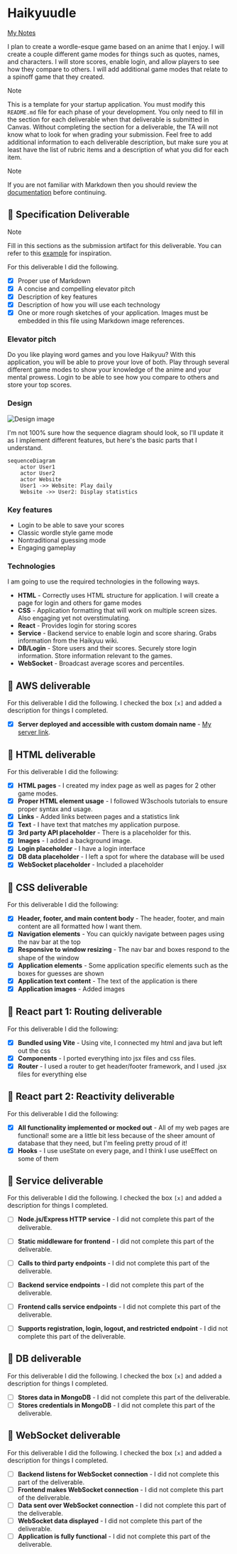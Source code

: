 # Haikyuudle

[My Notes](notes.md)

I plan to create a wordle-esque game based on an anime that I enjoy. I will create a couple different game modes for things such as quotes, names, and characters. I will store scores, enable login, and allow players to see how they compare to others. I will add additional game modes that relate to a spinoff game that they created.


> [!NOTE]
>  This is a template for your startup application. You must modify this `README.md` file for each phase of your development. You only need to fill in the section for each deliverable when that deliverable is submitted in Canvas. Without completing the section for a deliverable, the TA will not know what to look for when grading your submission. Feel free to add additional information to each deliverable description, but make sure you at least have the list of rubric items and a description of what you did for each item.

> [!NOTE]
>  If you are not familiar with Markdown then you should review the [documentation](https://docs.github.com/en/get-started/writing-on-github/getting-started-with-writing-and-formatting-on-github/basic-writing-and-formatting-syntax) before continuing.

## 🚀 Specification Deliverable

> [!NOTE]
>  Fill in this sections as the submission artifact for this deliverable. You can refer to this [example](https://github.com/webprogramming260/startup-example/blob/main/README.md) for inspiration.

For this deliverable I did the following. 

- [x] Proper use of Markdown
- [x] A concise and compelling elevator pitch
- [x] Description of key features
- [x] Description of how you will use each technology
- [x] One or more rough sketches of your application. Images must be embedded in this file using Markdown image references.

### Elevator pitch

Do you like playing word games and you love Haikyuu? With this application, you will be able to prove your love of both. Play through several different game modes to show your knowledge of the anime and your mental prowess. Login to be able to see how you compare to others and store your top scores.
### Design

![Design image](HaikyuuMockup.png)

I'm not 100% sure how the sequence diagram should look, so I'll update it as I implement different features, but here's the basic parts that I understand.

```mermaid
sequenceDiagram
    actor User1
    actor User2
    actor Website
    User1 ->> Website: Play daily
    Website ->> User2: Display statistics
```

### Key features

- Login to be able to save your scores
- Classic wordle style game mode
- Nontraditional guessing mode
- Engaging gameplay

### Technologies

I am going to use the required technologies in the following ways.

- **HTML** - Correctly uses HTML structure for application. I will create a page for login and others for game modes
- **CSS** - Application formatting that will work on multiple screen sizes. Also engaging yet not overstimulating.
- **React** - Provides login for storing scores
- **Service** - Backend service to enable login and score sharing. Grabs information from the Haikyuu wiki.
- **DB/Login** - Store users and their scores. Securely store login information. Store information relevant to the games.
- **WebSocket** - Broadcast average scores and percentiles.

## 🚀 AWS deliverable

For this deliverable I did the following. I checked the box `[x]` and added a description for things I completed.

- [x] **Server deployed and accessible with custom domain name** - [My server link](https://ejensen.click).

## 🚀 HTML deliverable

For this deliverable I did the following:

- [x] **HTML pages** - I created my index page as well as pages for 2 other game modes.
- [x] **Proper HTML element usage** - I followed W3schools tutorials to ensure proper syntax and usage.
- [x] **Links** - Added links between pages and a statistics link
- [x] **Text** - I have text that matches my application purpose.
- [x] **3rd party API placeholder** - There is a placeholder for this.
- [x] **Images** - I added a background image.
- [x] **Login placeholder** - I have a login interface
- [x] **DB data placeholder** - I left a spot for where the database will be used
- [x] **WebSocket placeholder** - Included a placeholder

## 🚀 CSS deliverable

For this deliverable I did the following:

- [x] **Header, footer, and main content body** - The header, footer, and main content are all formatted how I want them.
- [x] **Navigation elements** - You can quickly navigate between pages using the nav bar at the top
- [x] **Responsive to window resizing** - The nav bar and boxes respond to the shape of the window
- [x] **Application elements** - Some application specific elements such as the boxes for guesses are shown
- [x] **Application text content** - The text of the application is there
- [x] **Application images** - Added images

## 🚀 React part 1: Routing deliverable

For this deliverable I did the following:

- [x] **Bundled using Vite** - Using vite, I connected my html and java but left out the css
- [x] **Components** - I ported everything into jsx files and css files.
- [x] **Router** - I used a router to get header/footer framework, and I used .jsx files for everything else

## 🚀 React part 2: Reactivity deliverable

For this deliverable I did the following:

- [x] **All functionality implemented or mocked out** - All of my web pages are functional! some are a little bit less because of the sheer amount of database that they need, but I'm feeling pretty proud of it!
- [x] **Hooks** - I use useState on every page, and I think I use useEffect on some of them

## 🚀 Service deliverable

For this deliverable I did the following. I checked the box `[x]` and added a description for things I completed.

- [ ] **Node.js/Express HTTP service** - I did not complete this part of the deliverable.
- [ ] **Static middleware for frontend** - I did not complete this part of the deliverable.
- [ ] **Calls to third party endpoints** - I did not complete this part of the deliverable.
- [ ] **Backend service endpoints** - I did not complete this part of the deliverable.
- [ ] **Frontend calls service endpoints** - I did not complete this part of the deliverable.
- [ ] **Supports registration, login, logout, and restricted endpoint** - I did not complete this part of the deliverable.


## 🚀 DB deliverable

For this deliverable I did the following. I checked the box `[x]` and added a description for things I completed.

- [ ] **Stores data in MongoDB** - I did not complete this part of the deliverable.
- [ ] **Stores credentials in MongoDB** - I did not complete this part of the deliverable.

## 🚀 WebSocket deliverable

For this deliverable I did the following. I checked the box `[x]` and added a description for things I completed.

- [ ] **Backend listens for WebSocket connection** - I did not complete this part of the deliverable.
- [ ] **Frontend makes WebSocket connection** - I did not complete this part of the deliverable.
- [ ] **Data sent over WebSocket connection** - I did not complete this part of the deliverable.
- [ ] **WebSocket data displayed** - I did not complete this part of the deliverable.
- [ ] **Application is fully functional** - I did not complete this part of the deliverable.
